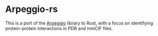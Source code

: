 # Arpeggio-rs

This is a port of the [Arpeggio](https://github.com/PDBeurope/arpeggio/) library to Rust, with a focus on identifying protein-protein interactions in PDB and mmCIF files.

